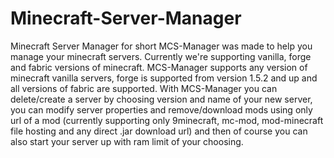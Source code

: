 # Minecraft-Server-Manager
Minecraft Server Manager for short MCS-Manager was made to help you manage your minecraft servers. Currently we're supporting vanilla, forge and fabric versions of minecraft. MCS-Manager supports any version of minecraft vanilla servers, forge is supported from version 1.5.2 and up and all versions of fabric are supported. With MCS-Manager you can delete/create a server by choosing version and name of your new server, you can modify server properties and remove/download mods using only url of a mod (currently supporting only 9minecraft, mc-mod, mod-minecraft file hosting and any direct .jar download url) and then of course you can also start your server up with ram limit of your choosing.
